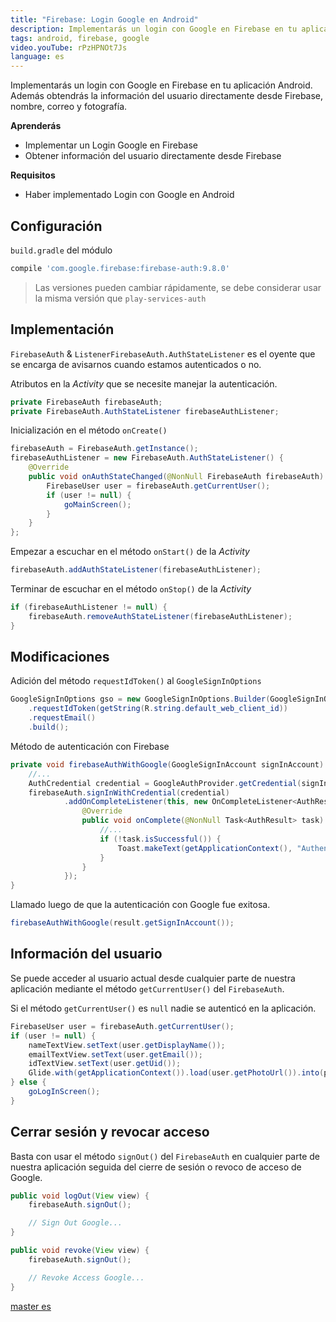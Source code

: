 ```yaml
---
title: "Firebase: Login Google en Android"
description: Implementarás un login con Google en Firebase en tu aplicación Android. 
tags: android, firebase, google
video.youTube: rPzHPNOt7Js
language: es
---
```


Implementarás un login con Google en Firebase en tu aplicación Android. Además obtendrás la información del usuario directamente desde Firebase, nombre, correo y fotografía.

__Aprenderás__

* Implementar un Login Google en Firebase
* Obtener información del usuario directamente desde Firebase

__Requisitos__

* Haber implementado Login con Google en Android

## Configuración

`build.gradle` del módulo

```groovy
compile 'com.google.firebase:firebase-auth:9.8.0'
```

> Las versiones pueden cambiar rápidamente, se debe considerar usar la misma versión que `play-services-auth`

## Implementación

`FirebaseAuth` & `ListenerFirebaseAuth.AuthStateListener` es el oyente que se encarga de avisarnos cuando estamos autenticados o no. 

Atributos en la *Activity* que se necesite manejar la autenticación.

```java
private FirebaseAuth firebaseAuth;  
private FirebaseAuth.AuthStateListener firebaseAuthListener;
```

Inicialización en el método `onCreate()`

```java
firebaseAuth = FirebaseAuth.getInstance();  
firebaseAuthListener = new FirebaseAuth.AuthStateListener() {  
    @Override
    public void onAuthStateChanged(@NonNull FirebaseAuth firebaseAuth) {
        FirebaseUser user = firebaseAuth.getCurrentUser();
        if (user != null) {
            goMainScreen();
        }
    }
};
```

Empezar a escuchar en el método `onStart()` de la *Activity*

```java
firebaseAuth.addAuthStateListener(firebaseAuthListener);
```

Terminar de escuchar en el método `onStop()` de la *Activity*

```java
if (firebaseAuthListener != null) {  
    firebaseAuth.removeAuthStateListener(firebaseAuthListener);
}
```

## Modificaciones

Adición del método `requestIdToken()` al `GoogleSignInOptions`

```java
GoogleSignInOptions gso = new GoogleSignInOptions.Builder(GoogleSignInOptions.DEFAULT_SIGN_IN)  
    .requestIdToken(getString(R.string.default_web_client_id))
    .requestEmail()
    .build();
```

Método de autenticación con Firebase

```java
private void firebaseAuthWithGoogle(GoogleSignInAccount signInAccount) {  
    //...
    AuthCredential credential = GoogleAuthProvider.getCredential(signInAccount.getIdToken(), null);
    firebaseAuth.signInWithCredential(credential)
            .addOnCompleteListener(this, new OnCompleteListener<AuthResult>() {
                @Override
                public void onComplete(@NonNull Task<AuthResult> task) {
                    //...
                    if (!task.isSuccessful()) {
                        Toast.makeText(getApplicationContext(), "Authentication failed.", Toast.LENGTH_SHORT).show();
                    }
                }
            });
}
```

Llamado luego de que la autenticación con Google fue exitosa.

```java
firebaseAuthWithGoogle(result.getSignInAccount());
```

## Información del usuario

Se puede acceder al usuario actual desde cualquier parte de nuestra aplicación mediante el método `getCurrentUser()` del `FirebaseAuth`.

Si el método `getCurrentUser()` es `null` nadie se autenticó en la aplicación.

```java
FirebaseUser user = firebaseAuth.getCurrentUser();  
if (user != null) {  
    nameTextView.setText(user.getDisplayName());
    emailTextView.setText(user.getEmail());
    idTextView.setText(user.getUid());
    Glide.with(getApplicationContext()).load(user.getPhotoUrl()).into(photoImageView);
} else {
    goLogInScreen();
}
```

## Cerrar sesión y revocar acceso

Basta con usar el método `signOut()` del `FirebaseAuth` en cualquier parte de nuestra aplicación seguida del cierre de sesión o revoco de acceso de Google.

```java
public void logOut(View view) {  
    firebaseAuth.signOut();

    // Sign Out Google...
}
```

```java
public void revoke(View view) {  
    firebaseAuth.signOut();

    // Revoke Access Google...
}
```

[master es](https://github.com/alvareztech/FirebaseGoogleSignInAndroid) 
